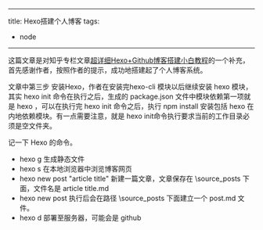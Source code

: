 
---
title: Hexo搭建个人博客
tags:
- node
---

这篇文章是对知乎专栏文章[超详细Hexo+Github博客搭建小白教程](https://zhuanlan.zhihu.com/p/35668237)的一个补充，首先感谢作者，按照作者的提示，成功地搭建起了个人博客系统。

文章中第三步 安装Hexo，作者在安装完hexo-cli 模块以后继续安装 hexo 模块，其实 hexo init 命令在执行之后，生成的 package.json 文件中模块依赖第一项就是 hexo ，可以在执行完 hexo init 命令之后，执行 npm install 安装包括 hexo 在内地依赖模块。有一点需要注意，就是 hexo init命令执行要求当前的工作目录必须是空文件夹。

记一下 Hexo 的命令。

- hexo g 生成静态文件
- hexo s 在本地浏览器中浏览博客网页
- hexo new post "article title" 新建一篇文章，文章保存在 \source\_posts 下面，文件名是 article title.md
- hexo new post 执行后会在路径 \source\_posts 下面建立一个 post.md 文件。
- hexo d 部署至服务器，可能会是 github